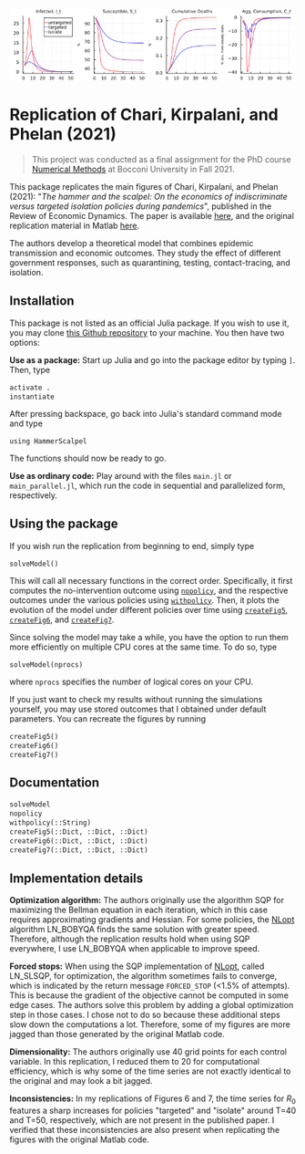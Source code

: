 ![header](./assets/header.png)

# Replication of Chari, Kirpalani, and Phelan (2021)

> This project was conducted as a final assignment for the PhD course [Numerical Methods](https://floswald.github.io/NumericalMethods/) at Bocconi University in Fall 2021.

This package replicates the main figures of Chari, Kirpalani, and Phelan (2021): "*The hammer and the scalpel: On the economics of indiscriminate versus targeted isolation policies during pandemics*", published in the Review of Economic Dynamics. The paper is available [here](https://doi.org/10.1016/j.red.2020.11.004), and the original replication material in Matlab [here](https://ideas.repec.org/c/red/ccodes/20-237.html).

The authors develop a theoretical model that combines epidemic transmission and economic outcomes. They study the effect of different government responses, such as quarantining, testing, contact-tracing, and isolation. 

## Installation

This package is not listed as an official Julia package. If you wish to use it, you may clone [this Github repository](https://github.com/JulianStreyczek/HammerScalpel.jl) to your machine. You then have two options:

**Use as a package:** Start up Julia and go into the package editor by typing `]`. Then, type

    activate .
    instantiate 

After pressing backspace, go back into Julia's standard command mode and type
    
    using HammerScalpel

The functions should now be ready to go.

**Use as ordinary code:** Play around with the files `main.jl` or `main_parallel.jl`, which run the code in sequential and parallelized form, respectively. 

## Using the package

If you wish run the replication from beginning to end, simply type

    solveModel()

This will call all necessary functions in the correct order. 
Specifically, it first computes the no-intervention outcome using [`nopolicy`](@ref), and the respective outcomes under the various policies using [`withpolicy`](@ref). Then, it plots the evolution of the model under different policies over time using [`createFig5`](@ref), [`createFig6`](@ref), and [`createFig7`](@ref).

Since solving the model may take a while, you have the option to run them more efficiently on multiple CPU cores at the same time. 
To do so, type

    solveModel(nprocs)

where `nprocs` specifies the number of logical cores on your CPU. 

If you just want to check my results without running the simulations yourself, you may use stored outcomes that I obtained under default parameters. You can recreate the figures by running

    createFig5()
    createFig6()
    createFig7()

## Documentation

```@docs
solveModel
nopolicy
withpolicy(::String)
createFig5(::Dict, ::Dict, ::Dict)
createFig6(::Dict, ::Dict, ::Dict)
createFig7(::Dict, ::Dict, ::Dict)
```

## Implementation details

**Optimization algorithm:** The authors originally use the algorithm SQP for maximizing the Bellman equation in each iteration, which in this case requires approximating gradients and Hessian.
For some policies, the [NLopt](https://github.com/JuliaOpt/NLopt.jl) algorithm LN\_BOBYQA finds the same solution with greater speed.
Therefore, although the replication results hold when using SQP everywhere, I use LN\_BOBYQA when applicable to improve speed.

**Forced stops:** When using the SQP implementation of [NLopt](https://github.com/JuliaOpt/NLopt.jl), called LN\_SLSQP, for optimization, the algorithm sometimes fails to converge, which is indicated by the return message `FORCED_STOP` (<1.5% of attempts). This is because the gradient of the objective cannot be computed in some edge cases. The authors solve this problem by adding a global optimization step in those cases. I chose not to do so because these additional steps slow down the computations a lot. Therefore, some of my figures are more jagged than those generated by the original Matlab code.

**Dimensionality:** The authors originally use 40 grid points for each control variable. In this replication, I reduced them to 20 for computational efficiency, which is why some of the time series are not exactly identical to the original and may look a bit jagged. 

**Inconsistencies:** In my replications of Figures 6 and 7, the time series for $R_0$ features a sharp increases for policies "targeted" and "isolate" around T=40 and T=50, respectively, which are not present in the published paper. I verified that these inconsistencies are also present when replicating the figures with the original Matlab code.